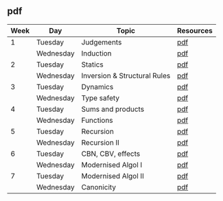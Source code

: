## pdf

| Week | Day      | Topic                     | Resources                        |
| ---- | -------- | -------------------       | -------------------------------- |
| 1    | Tuesday   | Judgements                | [pdf](pdf/lecture01.pdf)    |
|      | Wednesday  | Induction                 | [pdf](pdf/lecture02.pdf)    |
| 2    | Tuesday   | Statics                   | [pdf](pdf/lecture03.pdf) |
|      | Wednesday  | Inversion & Structural Rules | [pdf](pdf/lecture04.pdf) | 
| 3    | Tuesday   | Dynamics                  | [pdf](pdf/lecture05.pdf) |
|      | Wednesday  | Type safety               | [pdf](pdf/lecture06.pdf) |
| 4    | Tuesday   | Sums and products         | [pdf](pdf/lecture07.pdf) |
|      | Wednesday  | Functions                 | [pdf](pdf/lecture08.pdf) |
| 5    | Tuesday   | Recursion                 | [pdf](pdf/lecture09.pdf) |
|      | Wednesday  | Recursion II              | [pdf](pdf/lecture10.pdf) |
| 6    | Tuesday   | CBN, CBV, effects         | [pdf](pdf/lecture11.pdf) |
|      | Wednesday  | Modernised Algol I        | [pdf](pdf/lecture12.pdf) |
| 7    | Tuesday   | Modernised Algol II       | [pdf](pdf/lecture13.pdf) |
|      | Wednesday  | Canonicity                | [pdf](pdf/lecture14.pdf) |
